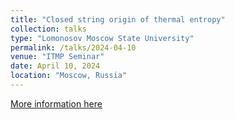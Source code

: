 ```yaml
---
title: "Closed string origin of thermal entropy"
collection: talks
type: "Lomonosov Moscow State University"
permalink: /talks/2024-04-10
venue: "ITMP Seminar"
date: April 10, 2024
location: "Moscow, Russia"
---
```


[More information here](https://itmp.msu.ru/news/itmp-seminar-closed-string-origin-of-thermal-entropy)

